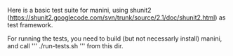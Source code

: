 Here is a basic test suite for manini, using shunit2
(https://shunit2.googlecode.com/svn/trunk/source/2.1/doc/shunit2.html)
as test framework.

For running the tests, you need to build (but not necessarly install)
manini, and call
'''
./run-tests.sh
'''
from this dir.
